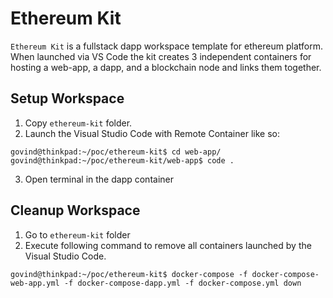 # Ethereum Kit

`Ethereum Kit` is a fullstack dapp workspace template for ethereum platform. When launched via VS Code the kit creates 3 independent containers for hosting a web-app, a dapp, and a blockchain node and links them together.

## Setup Workspace

1. Copy `ethereum-kit` folder.
2. Launch the Visual Studio Code with Remote Container like so:

```
govind@thinkpad:~/poc/ethereum-kit$ cd web-app/
govind@thinkpad:~/poc/ethereum-kit/web-app$ code .
```

3. Open terminal in the dapp container

## Cleanup Workspace

1. Go to `ethereum-kit` folder
2. Execute following command to remove all containers launched by the Visual Studio Code.

```
govind@thinkpad:~/poc/ethereum-kit$ docker-compose -f docker-compose-web-app.yml -f docker-compose-dapp.yml -f docker-compose.yml down

```
